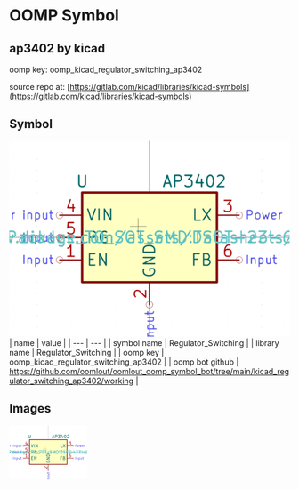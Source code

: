# OOMP Symbol  
## ap3402  by kicad  
  
oomp key: oomp_kicad_regulator_switching_ap3402  
  
source repo at: [https://gitlab.com/kicad/libraries/kicad-symbols](https://gitlab.com/kicad/libraries/kicad-symbols)  
## Symbol  
  
[![working.png](working_600.png)](working.png)  
| name | value | 
| --- | --- | 
| symbol name | Regulator_Switching | 
| library name | Regulator_Switching | 
| oomp key | oomp_kicad_regulator_switching_ap3402 | 
| oomp bot github | https://github.com/oomlout/oomlout_oomp_symbol_bot/tree/main/kicad_regulator_switching_ap3402/working | 
## Images  
  
[![working.png](working_140.png)](working.png)  
